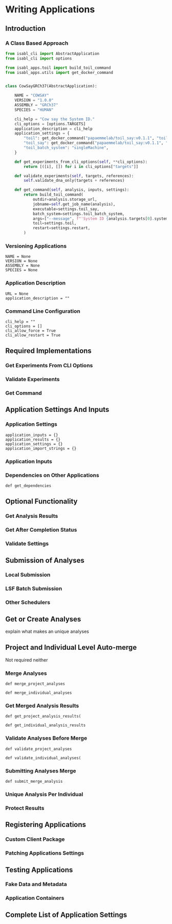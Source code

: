 # Writing Applications

## Introduction

### A Class Based Approach

```python
from isabl_cli import AbstractApplication
from isabl_cli import options

from isabl_apps.toil import build_toil_command
from isabl_apps.utils import get_docker_command


class CowSayGRCh37(AbstractApplication):

    NAME = "COWSAY"
    VERSION = "1.0.0"
    ASSEMBLY = "GRCh37"
    SPECIES = "HUMAN"

    cli_help = "Cow say the System ID."
    cli_options = [options.TARGETS]
    application_description = cli_help
    application_settings = {
        "toil": get_docker_command("papaemmelab/toil_say:v0.1.1", "toil"),
        "toil_say": get_docker_command("papaemmelab/toil_say:v0.1.1", "toil_say"),
        "toil_batch_system": "singleMachine",
    }

    def get_experiments_from_cli_options(self, **cli_options):
        return [([i], []) for i in cli_options["targets"]]

    def validate_experiments(self, targets, references):
        self.validate_dna_only(targets + references)

    def get_command(self, analysis, inputs, settings):
        return build_toil_command(
            outdir=analysis.storage_url,
            jobname=self.get_job_name(analysis),
            executable=settings.toil_say,
            batch_system=settings.toil_batch_system,
            args=["--message", f"'System ID {analysis.targets[0].system_id}'"],
            toil=settings.toil,
            restart=settings.restart,
        )

```

### Versioning Applications

```text
NAME = None
VERSION = None
ASSEMBLY = None
SPECIES = None
```

### Application Description

```text
URL = None
application_description = ""
```

### Command Line Configuration

```text
cli_help = ""
cli_options = []
cli_allow_force = True
cli_allow_restart = True
```

## Required Implementations

### Get Experiments From CLI Options

### Validate Experiments

### Get Command

## Application Settings And Inputs

### Application Settings

```text
application_inputs = {}
application_results = {}
application_settings = {}
application_import_strings = {}
```

### Application Inputs

### Dependencies on Other Applications

```text
def get_dependencies
```

## Optional Functionality

### Get Analysis Results

### Get After Completion Status

### Validate Settings

## Submission of Analyses

### Local Submission

### LSF Batch Submission

### Other Schedulers

## Get or Create Analyses

explain what makes an unique analyses

## Project and Individual Level Auto-merge

Not required neither

### Merge Analyses

```text
def merge_project_analyses
```

```text
def merge_individual_analyses
```

### Get Merged Analysis Results

```text
def get_project_analysis_results(
```

```text
def get_individual_analysis_results
```

### Validate Analyses Before Merge

```text
def validate_project_analyses
```

```text
def validate_individual_analyses(
```

### Submitting Analyses Merge

```text
def submit_merge_analysis
```

### Unique Analysis Per Individual

### Protect Results

## Registering Applications

### Custom Client Package

### Patching Applications Settings

## Testing Applications

### Fake Data and Metadata

### Application Containers

## Complete List of Application Settings



